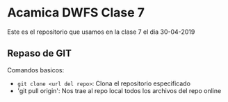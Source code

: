 # Acamica DWFS Clase 7
Este es el repositorio que usamos en la clase 7 el dia 30-04-2019

## Repaso de GIT

Comandos basicos:
- `git clone <url del repo>`: Clona el repositorio especificado
- 'git pull origin': Nos trae al repo local todos los archivos del repo 
online
